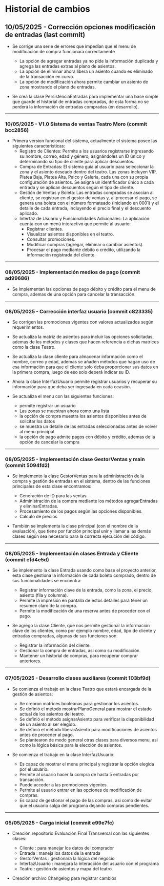 # Historial de cambios

## 10/05/2025 - Corrección opciones modificación de entradas (last commit)
- Se corrige una serie de errores que impedían que el menu de modificación de compra funcionara correctamente
    - La opción de agregar entradas ya no pide la información duplicada y agrega las entradas extras al plano 
        de asientos.
    - La opción de eliminar ahora libera un asiento cuando es eliminado de la transacción en curso.
    - La opción de modificación ahora permite cambiar un asiento de zona mostrando el plano de entradas.

- Se crea la clase PersistenciaEntradas para implementar una base simple que guarde el historial de entradas
compradas, de esta forma no se perderá la información de entradas compradas (en desarrollo).

---

### 10/05/2025 - V1.0 Sistema de ventas Teatro Moro (commit bcc2856)
- Primera version funcional del sistema, actualmente el sistema posee las siguientes características:  
    - Registro de Clientes:
        Permite a los usuarios registrarse ingresando su nombre, correo, edad y género, asignándoles un ID único y determinando su tipo de cliente para aplicar descuentos.
    - Compra de Entradas:
        El sistema guía al usuario para seleccionar la zona y el asiento deseado dentro del teatro. Las zonas incluyen VIP, Platea Baja, Platea Alta, Palco y Galería, cada una con su propia configuración de asientos. Se asigna un identificador único a cada entrada y se aplican descuentos según el tipo de cliente.
    - Gestión de Ventas y Boleta:
        Las entradas compradas se asocian al cliente, se registran en el gestor de ventas y, al procesar el pago, se genera una boleta con el número formateado (iniciando en 0001) y el detalle de cada entrada, incluyendo el precio final y el descuento aplicado.
    - Interfaz de Usuario y Funcionalidades Adicionales:
        La aplicación cuenta con un menú interactivo que permite al usuario:
        - Registrar clientes.
        - Visualizar asientos disponibles en el teatro.
        - Consultar promociones.
        - Modificar compras (agregar, eliminar o cambiar asientos).
        - Procesar el pago mediante débito o crédito, utilizando la información registrada del cliente.

---

### 08/05/2025 - Implementación medios de pago (commit ad99686)
- Se implementan las opciones de pago débito y crédito para el menu de compra, ademas de una opción para
    cancelar la transacción.

---

### 08/05/2025 - Corrección interfaz usuario (commit c823335)
- Se corrigen las promociones vigentes con valores actualizados según requerimientos.

- Se actualiza la matriz de asientos para incluir las opciones solicitadas, ademas de los métodos y clases
    que hacen referencia a dichas matrices como la clase Teatro.

- Se actualiza la clase cliente para almacenar información  como el nombre, correo y edad, ademas se añaden 
    métodos que hagan uso de esa información para que el cliente solo deba proporcionar sus datos en la primera compra, luego de eso solo deberá indicar su ID.

- Ahora la clase InterfazUsuario permite registrar usuarios y recuperar su información para que deba ser ingresada
    en cada ocasión.

- Se actualiza el menu con las siguientes funciones:
    - permite registrar un usuario
    - Las zonas se muestran ahora como una lista
    - la opción de compra muestra los asientos disponibles antes de solicitar los datos
    - se muestra un detalle de las entradas seleccionadas antes de volver al menu principal
    - la opción de pago admite pagos con débito y crédito, ademas de la opción de cancelar la compra
    
---

### 08/05/2025 - Implementación clase GestorVentas y main (commit 5094fd2)
- Se implemento la clase GestorVentas para la administración de la compra y gestión de entradas en el sistema,
    dentro de las funciones principales de esta clase encontramos:
    - Generación de ID para las ventas.
    - Administración de la compra mediante los métodos agregarEntradas y eliminarEntradas.
    - Procesamiento de los pagos según las opciones disponibles.
    - Calculo de precios.

- También se implementa la clase principal (con el nombre de la evaluación), que tiene por función principal unir
    y llamar a las demás clases según sea necesario para la correcta ejecución del código.

---

### 08/05/2025 - Implementación clases Entrada y Cliente (commit efd4e5d)
- Se implemento la clase Entrada usando como base el proyecto anterior, esta clase gestiona la información
    de cada boleto comprado, dentro de sus funcionalidades se encuentra:
    - Registrar información clave de la entrada, como la zona, el precio, asiento (fila y columna).
    - Permite la impresión en pantalla de estos detalles para tener un resumen claro de la compra.
    - Permite la modificación de una reserva antes de proceder con el pago.

- Se agrego la clase Cliente, que nos permite gestionar la información clave de los clientes, como por ejemplo
    nombre, edad, tipo de cliente y entradas compradas, algunas de sus funciones son:
    - Registrar la información del cliente.
    - Gestionar la compra de entradas, asi como su modificación.
    - Mantener un historial de compras, para recuperar comprar anteriores.

---

### 07/05/2025 - Desarrollo clases auxiliares (commit 103bf9d)
- Se comienza el trabajo en la clase Teatro que estará encargada de la gestión de asientos:
    - Se crearon matrices booleanas para gestionar los asientos.
    - Se definió el método mostrarPlanoGeneral para mostrar el estado actual de los asientos del teatro.
    - Se definió el método asignarAsiento para verificar la disponibilidad de un asiento al ser elegido.
    - Se definió el método liberarAsiento para modificaciones de asientos antes de proceder al pago.
    - Se plantearon de modo general otras clases para diversos menu, asi como la lógica básica para la elección
        de asientos.

- Se comienza el trabajo en la clase InterfazUsuario: 
    - Es capaz de mostrar el menu principal y registrar la opción elegida por el usuario.
    - Permite al usuario hacer la compra de hasta 5 entradas por transacción.
    - Puede acceder a las promociones vigentes.
    - Permite al usuario entrar en las opciones de modificación de compras.
    - Es capaz de gestionar el pago de las compras, asi como de evitar que el usuario salga del programa
        dejando compras pendientes.

---

### 05/05/2025 - Carga inicial (commit e99e7fc)
- Creación repositorio Evaluación Final Transversal con las siguientes clases:
    - Cliente           : para manejar los datos del comprador
    - Entrada           : maneja los datos de la entrada
    - GestorVentas      : gestionara la lógica del negocio
    - InterfazUsuario   : manejara la interacción del usuario con el programa
    - Teatro            : gestión de asientos y mapa del teatro

- Creación archivo Changelog para registrar cambios